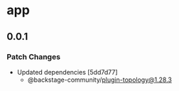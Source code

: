 # app

## 0.0.1

### Patch Changes

- Updated dependencies [5dd7d77]
  - @backstage-community/plugin-topology@1.28.3
